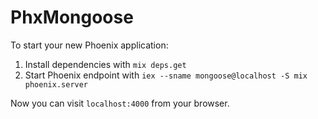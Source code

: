 # PhxMongoose

To start your new Phoenix application:

1. Install dependencies with `mix deps.get`
2. Start Phoenix endpoint with `iex --sname mongoose@localhost -S mix
phoenix.server`

Now you can visit `localhost:4000` from your browser.
